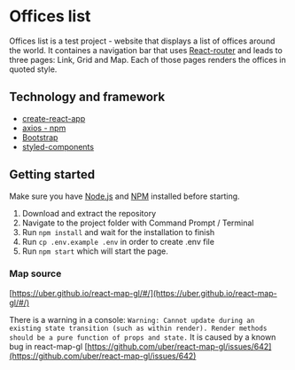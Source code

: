 # Offices list

Offices list is a test project - website that displays a list of offices around the world. It containes a navigation bar that uses [React-router](https://reacttraining.com/react-router/web/guides/quick-start) and leads to three pages: Link, Grid and Map. Each of those pages renders the offices in quoted style.

## Technology and framework

- [create-react-app](https://create-react-app.dev/)
- [axios - npm](https://www.npmjs.com/package/axios)
- [Bootstrap](https://getbootstrap.com/)
- [styled-components](https://www.styled-components.com/docs/basics)

## Getting started

Make sure you have [Node.js](https://nodejs.org/en/) and [NPM](https://nodejs.org/en/) installed before starting.

1. Download and extract the repository
2. Navigate to the project folder with Command Prompt / Terminal
3. Run `npm install` and wait for the installation to finish
4. Run `cp .env.example .env` in order to create .env file
5. Run `npm start` which will start the page.

### Map source

[https://uber.github.io/react-map-gl/#/](https://uber.github.io/react-map-gl/#/)

There is a warning in a console:
`Warning: Cannot update during an existing state transition (such as within render). Render methods should be a pure function of props and state.`
It is caused by a known bug in react-map-gl [https://github.com/uber/react-map-gl/issues/642](https://github.com/uber/react-map-gl/issues/642)
